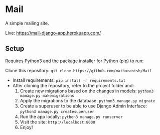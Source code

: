 # Mail
A simple mailing site.

Live:
https://mail-django-app.herokuapp.com/

## Setup
Requires Python3 and the package installer for Python (pip) to run:


Clone this repository:
`git clone https://github.com/mathuranish/Mail`


* Install requirements: `pip install -r requirements.txt`
* After cloning the repository, refer to the project folder and:
  1. Create new migrations based on the changes in models: `python3 manage.py makemigrations`
  2. Apply the migrations to the database: `python3 manage.py migrate`
  3. Create a superuser to be able to use Django Admin Interface: `python3 manage.py createsuperuser`
  4. Run the app locally: `python3 manage.py runserver`
  5. Visit the site: `http://localhost:8000`
  6. Enjoy!
